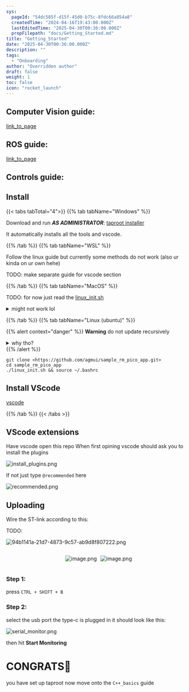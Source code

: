 ```yaml
---
sys:
  pageId: "54dc585f-d15f-45d0-b75c-8fdc66a854a8"
  createdTime: "2024-04-16T19:43:00.000Z"
  lastEditedTime: "2025-04-30T00:36:00.000Z"
  propFilepath: "docs/Getting_Started.md"
title: "Getting_Started"
date: "2025-04-30T00:36:00.000Z"
description: ""
tags:
  - "Onboarding"
author: "Overridden author"
draft: false
weight: 1
toc: false
icon: "rocket_launch"
---
```


## Computer Vision guide:

[link_to_page](86d45bc0-388b-4d26-8848-44f255f73d0e)

## ROS guide:

[link_to_page](3c76c1de-ec8f-46d6-8b0a-294005edc2d5)

## Controls guide:

## Install

{{< tabs tabTotal="4">}}
{{% tab tabName="Windows" %}}

Download and run _**AS ADMINISTRATOR**_: [taproot installer](https://github.com/Thornbots/TeachingFreshies/releases/tag/1.0)

It automatically installs all the tools and vscode.

{{% /tab %}}
{{% tab tabName="WSL" %}}

Follow the linux guide but currently some methods do not work (also ur kinda on ur own hehe)

TODO: make separate guide for vscode section

{{% /tab %}}
{{% tab tabName="MacOS" %}}

TODO: for now just read the [linux_init.sh](https://github.com/agmui/sample_rm_pico_app/blob/main/linux_init.sh)

<details>
<summary>might not work lol</summary>

`brew install libusb pkg-config`

Next install: [vscode](https://code.visualstudio.com/Download)

</details>

{{% /tab %}}
{{% tab tabName="Linux (ubuntu)" %}}

{{% alert context="danger" %}}
**Warning** do not update recursively
<details>
<summary>why tho?</summary>
There are some submodules that may go on for a while (like tinyusb) and I highly
recommend you don't need to get them.
If you want to see what submodules I update just look in `linux_init.sh`
</details>
{{% /alert %}}

```shell
git clone <https://github.com/agmui/sample_rm_pico_app.git>
cd sample_rm_pico_app
./linux_init.sh && source ~/.bashrc
```

## Install VScode

[vscode](https://code.visualstudio.com/Download)

{{% /tab %}}
{{< /tabs >}}

## VScode extensions

Have vscode open this repo
When first opining vscode should ask you to install the plugins

![install_plugins.png](https://prod-files-secure.s3.us-west-2.amazonaws.com/d518164a-d88e-44d1-a4ee-3adb3bd8bce0/89bd30f0-1825-4e77-867b-0a41ce370880/install_plugins.png?X-Amz-Algorithm=AWS4-HMAC-SHA256&X-Amz-Content-Sha256=UNSIGNED-PAYLOAD&X-Amz-Credential=ASIAZI2LB4663HGOOMZA%2F20250703%2Fus-west-2%2Fs3%2Faws4_request&X-Amz-Date=20250703T220807Z&X-Amz-Expires=3600&X-Amz-Security-Token=IQoJb3JpZ2luX2VjEBUaCXVzLXdlc3QtMiJIMEYCIQCsQtR2WiaXzOKo9EdaJY08ykuRn9ueDrS7pe%2B4oTIIvQIhAO6rU1bsX1gT5SlwNx4nBNeQEv4uF%2Bn1iGRzr%2F4nse9AKv8DCB4QABoMNjM3NDIzMTgzODA1IgxvaruL2g74mbhUD2Uq3ANw4mQCmM3N5t6my0KpF3lWV6u1KJtBQIjxLGp1wywYGZO0KLnpdDSUsLxM1vownOgKQQ3k0X9bqa8DoCOHKukHvlJdzlxUPm2PGb0aWP4WSt2aB%2Bk%2F%2BNkAWbX5cVFbHzbbql99RhPXMJ4UzsQF%2FMLVXE56WCADPmoww%2Fc8s%2FbNyJzCx3YdZgqee56LbEdFjhWLVeAxHmjDugm2xbAWcTFL5leTkIHZ12K4UTy3E%2FGo5cKhX%2BgTxRlLkcgb63Dj%2BrBzCgs68Wbu64gf76UrpLpxwFLR6S8HnVeUfsOCY09AK%2BhLpysQvYoHih0AKHNZp2Ts%2F8uanAQx4GHP9ql1q9er%2BJnHcylvp%2BBhpPMSgsd5FabS08YHoPZUxBUCMalhyE4MK8ajsO7MOS3hyvt%2BFHhMZm%2BJNoT7vXdzVqWCfG1rBgzf6jU0n6VhuC63n%2FgMC6t79TC37pIzAbqK4HTcOSlSeItCBAV9uah4qOj%2BXd4DxEDCJi4cZJWMdXRblQvk9b7Gps6MF%2Bh8rHBKfErV0mPBdaKgaP6b8ZWexjAS9fXEMYg4ke5IIiV4KIYYGVzbQ2SYDekUiR7G54rM%2FVOCe8E1cXnAPQ%2BQF4sfzdZceX0JwIg5fa9MpknErDkIxDDM5JvDBjqkARzata5vPl0Uf%2BdWTmvuVdO6lgBmhOrHE5w7%2FqFty7%2FfMwvofFDU3zh%2BKFvLPfuybfgg7TQwFabW5i2Gs6lVZAQv0kmJPAJLrIon7oS01keSwXHOzhUwthlqLdJs29t24csCF9DTkCaaOfqd6rYRzQT5gWB8HCzj0aH9X%2FOZ2d%2FVaONXX%2BQYa5I0DMWNGf8mk8omTPI763FtTwf0dTUPm8JivHn3&X-Amz-Signature=4333f9d7dc71880a9c6867a6698f15c064023802aa5775e95840ffd52c0e711b&X-Amz-SignedHeaders=host&x-amz-checksum-mode=ENABLED&x-id=GetObject)

If not just type `@recommended` here  

![recommended.png](https://prod-files-secure.s3.us-west-2.amazonaws.com/d518164a-d88e-44d1-a4ee-3adb3bd8bce0/61e661e9-5d85-4dfc-be0d-8d2097a5e793/recommended.png?X-Amz-Algorithm=AWS4-HMAC-SHA256&X-Amz-Content-Sha256=UNSIGNED-PAYLOAD&X-Amz-Credential=ASIAZI2LB4663HGOOMZA%2F20250703%2Fus-west-2%2Fs3%2Faws4_request&X-Amz-Date=20250703T220807Z&X-Amz-Expires=3600&X-Amz-Security-Token=IQoJb3JpZ2luX2VjEBUaCXVzLXdlc3QtMiJIMEYCIQCsQtR2WiaXzOKo9EdaJY08ykuRn9ueDrS7pe%2B4oTIIvQIhAO6rU1bsX1gT5SlwNx4nBNeQEv4uF%2Bn1iGRzr%2F4nse9AKv8DCB4QABoMNjM3NDIzMTgzODA1IgxvaruL2g74mbhUD2Uq3ANw4mQCmM3N5t6my0KpF3lWV6u1KJtBQIjxLGp1wywYGZO0KLnpdDSUsLxM1vownOgKQQ3k0X9bqa8DoCOHKukHvlJdzlxUPm2PGb0aWP4WSt2aB%2Bk%2F%2BNkAWbX5cVFbHzbbql99RhPXMJ4UzsQF%2FMLVXE56WCADPmoww%2Fc8s%2FbNyJzCx3YdZgqee56LbEdFjhWLVeAxHmjDugm2xbAWcTFL5leTkIHZ12K4UTy3E%2FGo5cKhX%2BgTxRlLkcgb63Dj%2BrBzCgs68Wbu64gf76UrpLpxwFLR6S8HnVeUfsOCY09AK%2BhLpysQvYoHih0AKHNZp2Ts%2F8uanAQx4GHP9ql1q9er%2BJnHcylvp%2BBhpPMSgsd5FabS08YHoPZUxBUCMalhyE4MK8ajsO7MOS3hyvt%2BFHhMZm%2BJNoT7vXdzVqWCfG1rBgzf6jU0n6VhuC63n%2FgMC6t79TC37pIzAbqK4HTcOSlSeItCBAV9uah4qOj%2BXd4DxEDCJi4cZJWMdXRblQvk9b7Gps6MF%2Bh8rHBKfErV0mPBdaKgaP6b8ZWexjAS9fXEMYg4ke5IIiV4KIYYGVzbQ2SYDekUiR7G54rM%2FVOCe8E1cXnAPQ%2BQF4sfzdZceX0JwIg5fa9MpknErDkIxDDM5JvDBjqkARzata5vPl0Uf%2BdWTmvuVdO6lgBmhOrHE5w7%2FqFty7%2FfMwvofFDU3zh%2BKFvLPfuybfgg7TQwFabW5i2Gs6lVZAQv0kmJPAJLrIon7oS01keSwXHOzhUwthlqLdJs29t24csCF9DTkCaaOfqd6rYRzQT5gWB8HCzj0aH9X%2FOZ2d%2FVaONXX%2BQYa5I0DMWNGf8mk8omTPI763FtTwf0dTUPm8JivHn3&X-Amz-Signature=dc076fea40d7ac21f478f945f01c1bc46a4dd2e9876b62641d892ecbcbe5a43c&X-Amz-SignedHeaders=host&x-amz-checksum-mode=ENABLED&x-id=GetObject)

## Uploading

Wire the ST-link according to this:

TODO:

![94b1141a-21d7-4873-9c57-ab9d8f807222.png](https://prod-files-secure.s3.us-west-2.amazonaws.com/d518164a-d88e-44d1-a4ee-3adb3bd8bce0/e5fad17d-ab82-4300-9f4c-505ab4b1202c/94b1141a-21d7-4873-9c57-ab9d8f807222.png?X-Amz-Algorithm=AWS4-HMAC-SHA256&X-Amz-Content-Sha256=UNSIGNED-PAYLOAD&X-Amz-Credential=ASIAZI2LB4663HGOOMZA%2F20250703%2Fus-west-2%2Fs3%2Faws4_request&X-Amz-Date=20250703T220807Z&X-Amz-Expires=3600&X-Amz-Security-Token=IQoJb3JpZ2luX2VjEBUaCXVzLXdlc3QtMiJIMEYCIQCsQtR2WiaXzOKo9EdaJY08ykuRn9ueDrS7pe%2B4oTIIvQIhAO6rU1bsX1gT5SlwNx4nBNeQEv4uF%2Bn1iGRzr%2F4nse9AKv8DCB4QABoMNjM3NDIzMTgzODA1IgxvaruL2g74mbhUD2Uq3ANw4mQCmM3N5t6my0KpF3lWV6u1KJtBQIjxLGp1wywYGZO0KLnpdDSUsLxM1vownOgKQQ3k0X9bqa8DoCOHKukHvlJdzlxUPm2PGb0aWP4WSt2aB%2Bk%2F%2BNkAWbX5cVFbHzbbql99RhPXMJ4UzsQF%2FMLVXE56WCADPmoww%2Fc8s%2FbNyJzCx3YdZgqee56LbEdFjhWLVeAxHmjDugm2xbAWcTFL5leTkIHZ12K4UTy3E%2FGo5cKhX%2BgTxRlLkcgb63Dj%2BrBzCgs68Wbu64gf76UrpLpxwFLR6S8HnVeUfsOCY09AK%2BhLpysQvYoHih0AKHNZp2Ts%2F8uanAQx4GHP9ql1q9er%2BJnHcylvp%2BBhpPMSgsd5FabS08YHoPZUxBUCMalhyE4MK8ajsO7MOS3hyvt%2BFHhMZm%2BJNoT7vXdzVqWCfG1rBgzf6jU0n6VhuC63n%2FgMC6t79TC37pIzAbqK4HTcOSlSeItCBAV9uah4qOj%2BXd4DxEDCJi4cZJWMdXRblQvk9b7Gps6MF%2Bh8rHBKfErV0mPBdaKgaP6b8ZWexjAS9fXEMYg4ke5IIiV4KIYYGVzbQ2SYDekUiR7G54rM%2FVOCe8E1cXnAPQ%2BQF4sfzdZceX0JwIg5fa9MpknErDkIxDDM5JvDBjqkARzata5vPl0Uf%2BdWTmvuVdO6lgBmhOrHE5w7%2FqFty7%2FfMwvofFDU3zh%2BKFvLPfuybfgg7TQwFabW5i2Gs6lVZAQv0kmJPAJLrIon7oS01keSwXHOzhUwthlqLdJs29t24csCF9DTkCaaOfqd6rYRzQT5gWB8HCzj0aH9X%2FOZ2d%2FVaONXX%2BQYa5I0DMWNGf8mk8omTPI763FtTwf0dTUPm8JivHn3&X-Amz-Signature=22be2d954eb84cdcadae1f57bf5b269b4d90c30570a5dd9abc48beb3e12994c0&X-Amz-SignedHeaders=host&x-amz-checksum-mode=ENABLED&x-id=GetObject)

<div style="display: flex;flex-direction: row; column-gap:10px; max-width: 630px;justify-content: center;">
<div>

![image.png](https://prod-files-secure.s3.us-west-2.amazonaws.com/d518164a-d88e-44d1-a4ee-3adb3bd8bce0/210ecb78-1116-4d7b-b9b7-2292f66fa2c2/image.png?X-Amz-Algorithm=AWS4-HMAC-SHA256&X-Amz-Content-Sha256=UNSIGNED-PAYLOAD&X-Amz-Credential=ASIAZI2LB466RI6PUMOG%2F20250703%2Fus-west-2%2Fs3%2Faws4_request&X-Amz-Date=20250703T220815Z&X-Amz-Expires=3600&X-Amz-Security-Token=IQoJb3JpZ2luX2VjEBUaCXVzLXdlc3QtMiJHMEUCIQDWYK4cs7OiKy%2FziIWNoaQqGrpcKbUOh9TMYkbjaK1IcAIgCUjyAKGeM9StKjUm1nYPrOJFT62o0%2FLHgLauM11VNz8q%2FwMIHhAAGgw2Mzc0MjMxODM4MDUiDEyvkFbEjjUnCIRNxCrcA7TV2wLeExKlk%2Bw5ZJM5tGH8wlhfCBx4yiy17gMhKxUf9LHpAQrqKqW3%2FWnSYZAL43LeBuVFHL3zPc9C01fsEPMrxdxl5XZjdB2VsiFgWdVVC7mV79VdjpNcnxcYwdvwOicJlURrqJ4vU62QubIx8B7J1xOSaUuVveW%2BCjGeAkb8zSLwWyjNz%2BF9x2DDSJmzH%2FqpgNJySplOISHVD9L6c9%2BiSEf8NQqOh6lFMbk6pCPXD7BwFq0T4vaWlUONYBD0FrLlwu0TnPSIpR8MI8OJnht84bKkzhxzSGkr2Ep3n58HdqqzgDQ%2FHqkQEWHrMlI4lCXDQsTm3%2FA%2FCs3CB7no8OgMFoNkZKhap09Edr0GLB39bQGTnzTK1rBiBu6PQKYajxCGoPjccw1Ib3ite83Rpz5GhG3UoAWPmDkb1uyd8%2Buu2Nz4McXmGMYbYFEcPq3ByJ9yN2iKvuBm3Gk3%2B3wDUAIxOWHg1HfHIaohsZldJvvOq0MAo2xi%2FehCwOctJK3m%2B0umAh0wl9O4MkPcUMlzPaGe74qTORfbL7Z%2BOPr8atnZ8EYv%2FChJL59zEFuWEDKiRNJ08SEWukU8PFdkJ9lWFgZuCVeO5Lm%2FUmDQ6Kw3EOzoY%2BF%2FzZ3timRS%2Bs5QMPXkm8MGOqUBH2SWA3RL5u8F15Xer4%2BVsBW9%2BBijrt4Ci0AQ3saO%2FsNvhtmyLG9QEIL848v4c0jQHZFtm9iy4AaAvgjLAfA6z5NbhigNhr3jtliWsYpz6B1wNf2UX4sbvBPR9BkbicaY1cxj501rxhKASyHWLb%2BW00Yf9pRS2PkLlBB8fJfnmWThzV4kG2F7DdpaVIC8i28QSUuNbBwtL2HSM94G7TVbii4ptuSa&X-Amz-Signature=d6404fd70c73354a309da607559bb3245260324f0ecced14c739aafa9d2466fd&X-Amz-SignedHeaders=host&x-amz-checksum-mode=ENABLED&x-id=GetObject)

</div>
<div>

![image.png](https://prod-files-secure.s3.us-west-2.amazonaws.com/d518164a-d88e-44d1-a4ee-3adb3bd8bce0/33a0fd0f-8ca6-4a86-8e09-26e95ded1fff/image.png?X-Amz-Algorithm=AWS4-HMAC-SHA256&X-Amz-Content-Sha256=UNSIGNED-PAYLOAD&X-Amz-Credential=ASIAZI2LB466SWWJ5G53%2F20250703%2Fus-west-2%2Fs3%2Faws4_request&X-Amz-Date=20250703T220815Z&X-Amz-Expires=3600&X-Amz-Security-Token=IQoJb3JpZ2luX2VjEBUaCXVzLXdlc3QtMiJHMEUCIQDYxuiZYOaHAATR6JE8EiGgxU8tCJ0SS6bddbCbpUaQ%2FgIgUS5fu27x5bs1AhNopeWxRhnvTh4ttpiWlxUZH%2BArvq4q%2FwMIHhAAGgw2Mzc0MjMxODM4MDUiDEaU0FrG0jXLAA9fJCrcA%2FvTz%2FKoHhpmsVFSDMBX5sCYRP2qP1y%2FuKqk3CiJlVS1yvwsgVd%2BDHoL5Viyvw2gi07mLc0rH9r2zODJQd6K%2BngaCagOLh5Ra2qj8ZLu9rrRB%2BcXxyGuE2%2FSdtW6lywIa%2BFbNKUu1tOoBpFuDBPU5wyyO0VstUfao%2B8YnhUnMBifq5oL1YUyg5h1uKcsMadvIlnIeAVPS0dfkz2Efy2m2qHw7kmhUUwe5diTZmsQu3%2F7InsxTw938lwOejgzB2ixw4GvstzL00Y7Le3XCBqG35rehlm7Dj3y2%2FStH8aU5cFeHbvzzMzf9mpAvSDe%2BQNUqvHPpZtAKox4xanYdmqvpl9wyGeYCLyB2bjRIQjPh954EiILCXGlrCmq3HwW1Xb3Zt8RPjsxU5ioE2zVg1w2XNcnccx7YWSMaTcFXKE8NsqMmZjsnv7UkHt6p%2BbqtY99UzvftCyOKCBJfE5uANp75ei1oKuorgC570OU0lYyUw%2FtL6QS%2FGScCHvwV5BooF%2B3kled%2Bh0atMzXdfND%2F6wbrpvOBrORCB2tSYETwZ5N1VVMUWRn4vpgeHqNSqCidc%2Bpur8pXWVXiakN7WFD%2BB%2FomDF2jlgXLumcgBYd3OpTz4LBZKKBpFvkSxQrKjz%2BMI3lm8MGOqUBpE1RuHnGVptxDBKtlmIOnmczXdeQ6xqescu3CdNb%2FgC6zwcFZvDhNnS3D02maxQ1jYdelYfnBc7dF6uny3UvWmK2dOVp%2B1edpewZpU9JDhQFOMYmkwY%2FCHyTQVya%2FyDnPXqz%2BSTJ7QeF8jN7RGvgrX79WcFtL89Vp9jg4rUuDHyKy7kXyJ3OGbMx1%2Bl3kPe4NSgZkCWPuHWXWaCrRRFlhexAEm4c&X-Amz-Signature=139dc475119ecbfb4a93d17e6c9970a210a05123041e4d2c3759e0828c8a7028&X-Amz-SignedHeaders=host&x-amz-checksum-mode=ENABLED&x-id=GetObject)

</div>
</div>

### Step 1:

press `CTRL + SHIFT + B`

### Step 2:

select the usb port the type-c is plugged in it should look like this:

![serial_monitor.png](https://prod-files-secure.s3.us-west-2.amazonaws.com/d518164a-d88e-44d1-a4ee-3adb3bd8bce0/f03f4774-05d4-4393-b6a0-d5efb6d315ab/serial_monitor.png?X-Amz-Algorithm=AWS4-HMAC-SHA256&X-Amz-Content-Sha256=UNSIGNED-PAYLOAD&X-Amz-Credential=ASIAZI2LB4663HGOOMZA%2F20250703%2Fus-west-2%2Fs3%2Faws4_request&X-Amz-Date=20250703T220807Z&X-Amz-Expires=3600&X-Amz-Security-Token=IQoJb3JpZ2luX2VjEBUaCXVzLXdlc3QtMiJIMEYCIQCsQtR2WiaXzOKo9EdaJY08ykuRn9ueDrS7pe%2B4oTIIvQIhAO6rU1bsX1gT5SlwNx4nBNeQEv4uF%2Bn1iGRzr%2F4nse9AKv8DCB4QABoMNjM3NDIzMTgzODA1IgxvaruL2g74mbhUD2Uq3ANw4mQCmM3N5t6my0KpF3lWV6u1KJtBQIjxLGp1wywYGZO0KLnpdDSUsLxM1vownOgKQQ3k0X9bqa8DoCOHKukHvlJdzlxUPm2PGb0aWP4WSt2aB%2Bk%2F%2BNkAWbX5cVFbHzbbql99RhPXMJ4UzsQF%2FMLVXE56WCADPmoww%2Fc8s%2FbNyJzCx3YdZgqee56LbEdFjhWLVeAxHmjDugm2xbAWcTFL5leTkIHZ12K4UTy3E%2FGo5cKhX%2BgTxRlLkcgb63Dj%2BrBzCgs68Wbu64gf76UrpLpxwFLR6S8HnVeUfsOCY09AK%2BhLpysQvYoHih0AKHNZp2Ts%2F8uanAQx4GHP9ql1q9er%2BJnHcylvp%2BBhpPMSgsd5FabS08YHoPZUxBUCMalhyE4MK8ajsO7MOS3hyvt%2BFHhMZm%2BJNoT7vXdzVqWCfG1rBgzf6jU0n6VhuC63n%2FgMC6t79TC37pIzAbqK4HTcOSlSeItCBAV9uah4qOj%2BXd4DxEDCJi4cZJWMdXRblQvk9b7Gps6MF%2Bh8rHBKfErV0mPBdaKgaP6b8ZWexjAS9fXEMYg4ke5IIiV4KIYYGVzbQ2SYDekUiR7G54rM%2FVOCe8E1cXnAPQ%2BQF4sfzdZceX0JwIg5fa9MpknErDkIxDDM5JvDBjqkARzata5vPl0Uf%2BdWTmvuVdO6lgBmhOrHE5w7%2FqFty7%2FfMwvofFDU3zh%2BKFvLPfuybfgg7TQwFabW5i2Gs6lVZAQv0kmJPAJLrIon7oS01keSwXHOzhUwthlqLdJs29t24csCF9DTkCaaOfqd6rYRzQT5gWB8HCzj0aH9X%2FOZ2d%2FVaONXX%2BQYa5I0DMWNGf8mk8omTPI763FtTwf0dTUPm8JivHn3&X-Amz-Signature=aec38de156e835f773880b28f814b200086d5b50043daabdbda91b40aa2fc4f8&X-Amz-SignedHeaders=host&x-amz-checksum-mode=ENABLED&x-id=GetObject)

then hit **Start Monitoring**

# CONGRATS🎉

you have set up taproot now move onto the `C++_basics` guide
